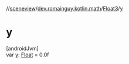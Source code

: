 //[sceneview](../../../index.md)/[dev.romainguy.kotlin.math](../index.md)/[Float3](index.md)/[y](y.md)

# y

[androidJvm]\
var [y](y.md): [Float](https://kotlinlang.org/api/latest/jvm/stdlib/kotlin/-float/index.html) = 0.0f
